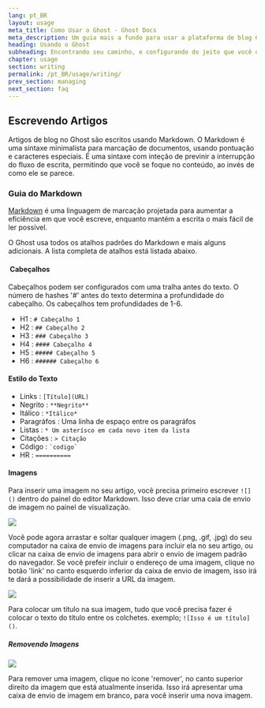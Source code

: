 ```yaml
---
lang: pt_BR
layout: usage
meta_title: Como Usar o Ghost - Ghost Docs
meta_description: Um guia mais a fundo para usar a plataforma de blog Ghost. Escolheu o Ghost mas não sabe por onde começar? Comece aqui!
heading: Usando o Ghost
subheading: Encontrando seu caminho, e configurando do jeito que você quer
chapter: usage
section: writing
permalink: /pt_BR/usage/writing/
prev_section: managing
next_section: faq
---
```


##  Escrevendo Artigos <a id="writing"></a>

Artigos de blog no Ghost são escritos usando Markdown. O Markdown é uma sintaxe minimalista para marcação de documentos, usando pontuação e caracteres especiais. É uma sintaxe com inteção de previnir a interrupção do fluxo de escrita, permitindo que você se foque no conteúdo, ao invés de como ele se parece.

###  Guia do Markdown <a id="markdown"></a>

[Markdown](http://daringfireball.net/projects/markdown/) é uma linguagem de marcação projetada para aumentar a eficiência em que você escreve, enquanto mantém a escrita o mais fácil de ler possível.

O Ghost usa todos os atalhos padrões do Markdown e mais alguns adicionais. A lista completa de atalhos está listada abaixo.

####   Cabeçalhos

Cabeçalhos podem ser configurados com uma tralha antes do texto. O número de hashes '#' antes do texto determina a profundidade do cabeçalho. Os cabeçalhos tem profundidades de 1-6.

*   H1 : `# Cabeçalho 1`
*   H2 : `## Cabeçalho 2`
*   H3 : `### Cabeçalho 3`
*   H4 : `#### Cabeçalho 4`
*   H5 : `##### Cabeçalho 5`
*   H6 : `###### Cabeçalho 6`

####  Estilo do Texto

*   Links : `[Título](URL)`
*   Negrito : `**Negrito**`
*   Itálico : `*Itálico*`
*   Paragráfos : Uma linha de espaço entre os paragráfos
*   Listas : `* Um asterísco em cada novo item da lista`
*   Citações : `> Citação`
*   Código : `` `codigo` ``
*   HR : `==========`

####  Imagens

Para inserir uma imagem no seu artigo, você precisa primeiro escrever `![]()` dentro do painel do editor Markdown.
Isso deve criar uma caia de envio de imagem no painel de visualização.

![](https://s3-eu-west-1.amazonaws.com/ghost-website-cdn/Screen%20Shot%202013-10-14%20at%2012.45.08.png)

Você pode agora arrastar e soltar qualquer imagem (.png, .gif, .jpg) do seu computador na caixa de envio de imagens para incluir ela no seu artigo, ou clicar na caixa de envio de imagens para abrir o envio de imagem padrão do navegador. Se você prefeir incluir o endereço de uma imagem, clique no botão 'link' no canto esquerdo inferior da caixa de envio de imagem, isso irá te dará a possibilidade de inserir a URL da imagem.

![](https://s3-eu-west-1.amazonaws.com/ghost-website-cdn/Screen%20Shot%202013-10-14%20at%2012.34.21.png)

Para colocar um título na sua imagem, tudo que você precisa fazer é colocar o texto do título entre os colchetes. exemplo; `![Isso é um título]()`. 

##### Removendo Imagens

![](https://s3-eu-west-1.amazonaws.com/ghost-website-cdn/Screen%20Shot%202013-10-14%20at%2012.56.44.png)

Para remover uma imagem, clique no ícone 'remover', no canto superior direito da imagem que está atualmente inserida. Isso irá apresentar uma caixa de envio de imagem em branco, para você inserir uma nova imagem.